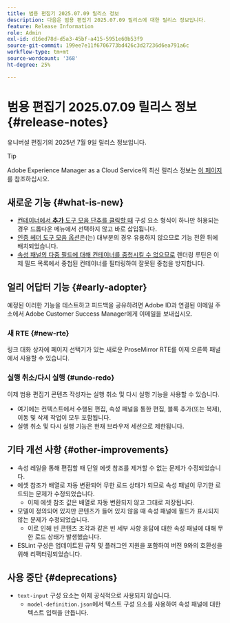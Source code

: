 ```yaml
---
title: 범용 편집기 2025.07.09 릴리스 정보
description: 다음은 범용 편집기 2025.07.09 릴리스에 대한 릴리스 정보입니다.
feature: Release Information
role: Admin
exl-id: d16ed78d-d5a3-45bf-a415-5951e60b53f9
source-git-commit: 199ee7e11f6706773bd426c3d27236d6ea791a6c
workflow-type: tm+mt
source-wordcount: '368'
ht-degree: 25%

---
```



# 범용 편집기 2025.07.09 릴리스 정보 {#release-notes}

유니버설 편집기의 2025년 7월 9일 릴리스 정보입니다.

>[!TIP]
>
>Adobe Experience Manager as a Cloud Service의 최신 릴리스 정보는 [이 페이지](/help/release-notes/release-notes-cloud/release-notes-current.md)를 참조하십시오.

## 새로운 기능 {#what-is-new}

* [컨테이너에서 **추가** 도구 모음 단추를 클릭할 때](/help/sites-cloud/authoring/universal-editor/authoring.md#adding-components) 구성 요소 형식이 하나만 허용되는 경우 드롭다운 메뉴에서 선택하지 않고 바로 삽입됩니다.
* [인증 헤더 도구 모음 옵션](/help/sites-cloud/authoring/universal-editor/navigation.md#autentication-settings)은(는) 대부분의 경우 유용하지 않으므로 기능 전환 뒤에 배치되었습니다.
* [속성 패널의 다중 필드에 대해 컨테이너를 중첩시킬 수 없으므로](/help/implementing/universal-editor/field-types.md#fields) 렌더링 루틴은 이제 필드 목록에서 중첩된 컨테이너를 필터링하여 잘못된 중첩을 방지합니다.

## 얼리 어답터 기능 {#early-adopter}

예정된 이러한 기능을 테스트하고 피드백을 공유하려면 Adobe ID과 연결된 이메일 주소에서 Adobe Customer Success Manager에게 이메일을 보내십시오.

### 새 RTE {#new-rte}

링크 대화 상자에 페이지 선택기가 있는 새로운 ProseMirror RTE를 이제 오른쪽 패널에서 사용할 수 있습니다.

### 실행 취소/다시 실행 {#undo-redo}

이제 범용 편집기 콘텐츠 작성자는 실행 취소 및 다시 실행 기능을 사용할 수 있습니다.

* 여기에는 컨텍스트에서 수행된 편집, 속성 패널을 통한 편집, 블록 추가(또는 복제), 이동 및 삭제 작업이 모두 포함됩니다.
* 실행 취소 및 다시 실행 기능은 현재 브라우저 세션으로 제한됩니다.

## 기타 개선 사항 {#other-improvements}

* 속성 레일을 통해 편집할 때 단일 에셋 참조를 제거할 수 없는 문제가 수정되었습니다.
* 에셋 참조가 배열로 자동 변환되어 무한 로드 상태가 되므로 속성 패널이 무기한 로드되는 문제가 수정되었습니다.
   * 이제 에셋 참조 값은 배열로 자동 변환되지 않고 그대로 저장됩니다.
* 모델이 정의되어 있지만 콘텐츠가 들어 있지 않을 때 속성 패널에 필드가 표시되지 않는 문제가 수정되었습니다.
   * 이로 인해 빈 콘텐츠 조각과 같은 빈 세부 사항 응답에 대한 속성 패널에 대해 무한 로드 상태가 발생했습니다.
* ESLint 구성은 업데이트된 규칙 및 플러그인 지원을 포함하여 버전 9와의 호환성을 위해 리팩터링되었습니다.

## 사용 중단 {#deprecations}

* `text-input` 구성 요소는 이제 공식적으로 사용되지 않습니다.
   * `model-definition.json`에서 텍스트 구성 요소를 사용하여 속성 패널에 대한 텍스트 입력을 만듭니다.
